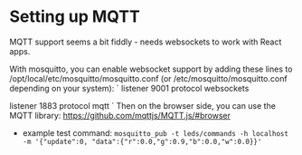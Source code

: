 # Setting up MQTT


MQTT support seems a bit fiddly - needs websockets to work with React apps.

With mosquitto, you can enable websocket support by adding these lines to
/opt/local/etc/mosquitto/mosquitto.conf (or /etc/mosquitto/mosquitto.conf depending on your system):
`
listener 9001
protocol websockets

listener 1883
protocol mqtt
`
Then on the browser side, you can use the MQTT library: https://github.com/mqttjs/MQTT.js/#browser

- example test command:
`
mosquitto_pub -t leds/commands -h localhost -m '{"update":0, "data":{"r":0.0,"g":0.9,"b":0.0,"w":0.0}}'
`
